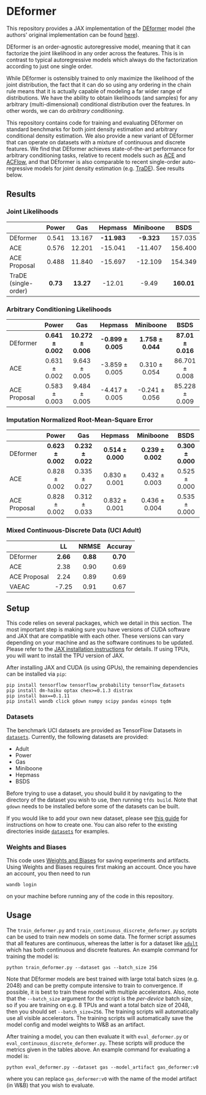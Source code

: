 [1]: https://arxiv.org/abs/2106.06989
[2]: https://github.com/airalcorn2/deformer
[3]: https://arxiv.org/abs/2102.04426
[4]: https://arxiv.org/pdf/1909.06319.pdf
[5]: https://arxiv.org/abs/2004.02441

# DEformer

This repository provides a JAX implementation of the [DEformer][1] model (the authors'
original implementation can be found [here][2]).

DEformer is an order-agnostic autoregressive model, meaning that it can factorize
the joint likelihood in any order across the features. This is in contrast to typical
autoregressive models which always do the factorization according to just one single
order.

While DEformer is ostensibly trained to only maximize the likelihood of the joint
distribution, the fact that it can do so using any ordering in the chain rule means
that it is actually capable of modeling a far wider range of distributions. We have the
ability to obtain likelihoods (and samples) for any arbitrary (multi-dimensional)
conditional distribution over the features. In other words, we can do
_arbitrary conditioning_.

This repository contains code for training and evaluating DEformer on standard
benchmarks for both joint density estimation and arbitrary conditional density
estimation. We also provide a new variant of DEformer that can operate on datasets with
a mixture of continuous and discrete features. We find that DEformer achieves
state-of-the-art performance for arbitrary conditioning tasks, relative to recent
models such as [ACE][3] and [ACFlow][4], and that DEformer is also comparable to recent
single-order auto-regressive models for joint density estimation (e.g. [TraDE][5]).
See results below.

## Results

### Joint Likelihoods
|                      | Power |  Gas   | Hepmass | Miniboone  |  BSDS   |
|:---------------------|:-----:|:------:|:-------:|:----------:|:-------:|
| DEformer             | 0.541 | 13.167 | **-11.983** | **-9.323** | 157.035 |
| ACE                  | 0.576 | 12.201 | -15.041 |  -11.407   | 156.400 |
| ACE Proposal         | 0.488 | 11.840 | -15.697 |  -12.109   | 154.349 |
| TraDE (single-order) | **0.73**  | **13.27**  | -12.01  |   -9.49    | **160.01**  |

### Arbitrary Conditioning Likelihoods
|                      |     Power      |  Gas   | Hepmass | Miniboone  |  BSDS   |
|:---------------------|:--------------:|:------:|:-------:|:----------:|:-------:|
| DEformer             | **0.641 ± 0.002**  | **10.272 ± 0.006** | **-0.899 ± 0.005** | **1.758 ± 0.044** | **87.01 ± 0.016** |
| ACE                  | 0.631 ± 0.002  | 9.643 ± 0.005 | -3.859 ± 0.005 |  0.310 ± 0.054   | 86.701 ± 0.008 |
| ACE Proposal         | 0.583 ± 0.003  | 9.484 ± 0.005 | -4.417 ± 0.005 |  -0.241 ± 0.056   | 85.228 ± 0.009 |

### Imputation Normalized Root-Mean-Square Error
|                      |     Power      |  Gas   | Hepmass | Miniboone  |  BSDS   |
|:---------------------|:--------------:|:------:|:-------:|:----------:|:-------:|
| DEformer             | **0.623 ± 0.002**  | **0.232 ± 0.022** | **0.514 ± 0.000** | **0.239 ± 0.002** | **0.300 ± 0.000** |
| ACE                  | 0.828 ± 0.002  | 0.335 ± 0.027 | 0.830 ± 0.001 |  0.432 ± 0.003   | 0.525 ± 0.000 |
| ACE Proposal         | 0.828 ± 0.002  | 0.312 ± 0.033 | 0.832 ± 0.001 |  0.436 ± 0.004   | 0.535 ± 0.000 |

### Mixed Continuous-Discrete Data (UCI Adult)
|              |  LL   | NRMSE | Accuray |
|:-------------|:-----:|:-----:|:-------:|
| DEformer     | **2.66**  | **0.88**  |  **0.70**   |
| ACE          | 2.38  | 0.90  |  0.69   |
| ACE Proposal | 2.24  | 0.89  |  0.69   |
| VAEAC        | -7.25 | 0.91  |  0.67   |

## Setup

This code relies on several packages, which we detail in this section. The most
important step is making sure you have versions of CUDA software and JAX that are
compatible with each other. These versions can vary depending on
your machine and as the software continues to be updated. Please refer to the
[JAX installation instructions](https://github.com/google/jax#installation) for details.
If using TPUs, you will want to install the TPU version of JAX.

After installing JAX and CUDA (is using GPUs), the remaining dependencies can be
installed via `pip`:
```
pip install tensorflow tensorflow_probability tensorflow_datasets
pip install dm-haiku optax chex>=0.1.3 distrax
pip install bax==0.1.11
pip install wandb click gdown numpy scipy pandas einops tqdm
```

### Datasets

The benchmark UCI datasets are provided as TensorFlow Datasets in
[`datasets`](datasets). Currently, the following datasets are provided:
- Adult
- Power
- Gas
- Miniboone
- Hepmass
- BSDS

Before trying to use a dataset, you should build it by navigating to the directory of
the  dataset you wish to use, then running `tfds build`. Note that `gdown` needs to
be installed before some of the datasets can be built.

If you would like to add your own new dataset, please see
[this guide](https://www.tensorflow.org/datasets/add_dataset) for instructions on how
to create one. You can also refer to the existing directories inside
[`datasets`](datasets) for examples.

### Weights and Biases

This code uses [Weights and Biases](https://wandb.ai/site) for saving experiments and
artifacts. Using Weights and Biases requires first making an account. Once you have an
account, you then need to run
```
wandb login
```
on your machine before running any of the code in this repository.

## Usage

The `train_deformer.py` and `train_continuous_discrete_deformer.py`
scripts can be used to train new models on some data. The former script
assumes that all features are continuous, whereas the latter is for a dataset like
[`adult`](datasets/adult) which has both continuous and discrete features.
An example command for training the model is:
```
python train_deformer.py --dataset gas --batch_size 256
```
Note that DEformer models are best trained with large total batch sizes (e.g. 2048)
and can be pretty compute intensive to train to convergence. If possible, it is best
to train these model with multiple accelerators. Also, note that the `--batch_size`
argument for the script is the _per-device_ batch size, so if you are training on e.g.
8 TPUs and want a total batch size of 2048, then you should set `--batch_size=256`.
The training scripts will automatically use all visible accelerators. The training
scripts will automatically save the model config and model weights to W&B as an
artifact.

After training a model, you can then evaluate it with `eval_deformer.py` or
`eval_continuous_discrete_deformer.py`. These scripts will produce the metrics given in
the tables above. An example command for evaluating a model is:
```
python eval_deformer.py --dataset gas --model_artifact gas_deformer:v0
```
where you can replace `gas_deformer:v0` with the name of the model artifact (in W&B)
that you wish to evaluate.